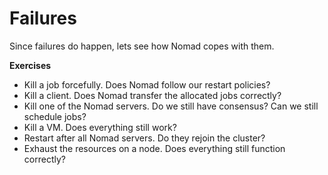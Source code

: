 # Failures
Since failures do happen, lets see how Nomad copes with them.

**Exercises**
* Kill a job forcefully. Does Nomad follow our restart policies?
* Kill a client. Does Nomad transfer the allocated jobs correctly?
* Kill one of the Nomad servers. Do we still have consensus? Can we still schedule jobs?
* Kill a VM. Does everything still work?
* Restart after all Nomad servers. Do they rejoin the cluster?
* Exhaust the resources on a node. Does everything still function correctly?
